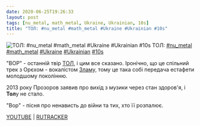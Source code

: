 ```yaml
---
date: 2020-06-25T19:26:33
layout: post
tags: [nu_metal, math_metal, Ukraine, Ukrainian, 10s]
title: "ТОЛ: #nu_metal #math_metal #Ukraine #Ukrainian #10s"
---
```

![ТОЛ: #nu_metal #math_metal #Ukraine #Ukrainian #10s](https://res.cloudinary.com/vast-space-unexplored/image/upload/photos/photo_1004_25-06-2020_19-26-33.jpg)
ТОЛ: [#nu_metal](/tags/#nu_metal) [#math_metal](/tags/#math_metal) [#Ukraine](/tags/#Ukraine) [#Ukrainian](/tags/#Ukrainian) [#10s](/tags/#10s)

&quot;ВОР&quot; - останній твір [ТОЛ](/2020-05-30-tol--nu-metal-math-metal-ukraine-russian-10s-), і цим все сказано. Іронічно, що це спільний трек з Орєхом - вокалістом [Злам](/2020-02-28-zlam--nu-metal-math-metal-ukraine-ukrainian-00s)у, тому це така собі передача естафети молодшому поколінню.

2013 року Прозоров заявив про вихід з музики через стан здоров&#39;я, і **Тол**у не стало.

&quot;Вор&quot; - пісня про ненависть до війни та тих, хто її розпалює.

[YOUTUBE](https://www.youtube.com/watch?v=NURBto-eosM) \| [RUTRACKER](https://rutracker.org/forum/viewtopic.php?t=420771)